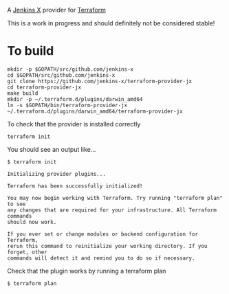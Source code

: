 A [Jenkins X](https://jenkins-x.io/) provider for [Terraform](https://www.terraform.io/)

This is a work in progress and should definitely not be considered stable!

# To build
```
mkdir -p $GOPATH/src/github.com/jenkins-x
cd $GOPATH/src/github.com/jenkins-x
git clone https://github.com/jenkins-x/terraform-provider-jx
cd terraform-provider-jx
make build
mkdir -p ~/.terraform.d/plugins/darwin_amd64
ln -s $GOPATH/bin/terraform-provider-jx ~/.terraform.d/plugins/darwin_amd64/terraform-provider-jx
``` 

To check that the provider is installed correctly

```
terraform init
```
 
You should see an output like...

```
$ terraform init

Initializing provider plugins...

Terraform has been successfully initialized!

You may now begin working with Terraform. Try running "terraform plan" to see
any changes that are required for your infrastructure. All Terraform commands
should now work.

If you ever set or change modules or backend configuration for Terraform,
rerun this command to reinitialize your working directory. If you forget, other
commands will detect it and remind you to do so if necessary.
```

Check that the plugin works by running a terraform plan

```
$ terraform plan

```